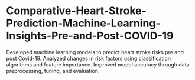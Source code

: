 # Comparative-Heart-Stroke-Prediction-Machine-Learning-Insights-Pre-and-Post-COVID-19
Developed machine learning models to predict heart stroke risks pre and post Covid-19. Analyzed changes in risk factors using classification algorithms and feature importance. Improved model accuracy through data preprocessing, tuning, and evaluation.
